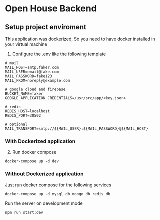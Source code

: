 # Open House Backend


## Setup project enviroment



This application was dockerized, So you need to have docker installed in your virtual machine

1. Configure the .env like the following template

```text
# mail
MAIL_HOST=smtp.faker.com
MAIL_USER=email@fake.com
MAIL_PASSWORD=fake123
MAIL_FROM=noreply@example.com

# google cloud and firebase
BUCKET_NAME=faker
GOOGLE_APPLICATION_CREDENTIALS=/usr/src/app/<key.json>

# redis
REDIS_HOST=localhost
REDIS_PORT=30502

# optional
MAIL_TRANSPORT=smtp://${MAIL_USER}:${MAIL_PASSWORD}@${MAIL_HOST}
```

### With Dockerized application

2. Run docker compose


```shell script
docker-compose up -d dev
```

### Without Dockerized application

Just run docker compose for the following services


```shell script
docker-compose up -d mysql_db mongo_db redis_db 
```

Run the server on development mode

```shell script
npm run start:dev
```
